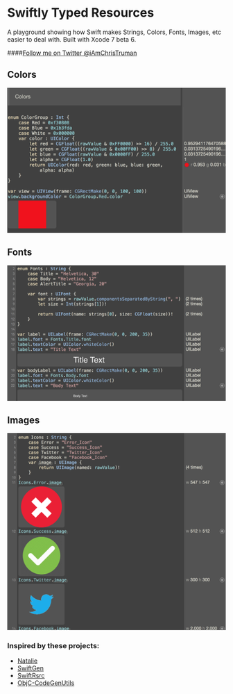 # Swiftly Typed Resources
A playground showing how Swift makes Strings, Colors, Fonts, Images, etc easier to deal with. Built with Xcode 7 beta 6.

####[Follow me on Twitter @iAmChrisTruman](https://twitter.com/iAmChrisTruman) 
## Colors
![](Screenshots/Colors.png)
## Fonts
![](Screenshots/Fonts.png)
## Images
![](Screenshots/Images.png)

### Inspired by these projects:
* [Natalie](https://github.com/krzyzanowskim/Natalie)
* [SwiftGen](https://github.com/AliSoftware/SwiftGen)
* [SwiftRsrc](https://github.com/indragiek/swiftrsrc)
* [ObjC-CodeGenUtils](https://github.com/puls/objc-codegenutils)
